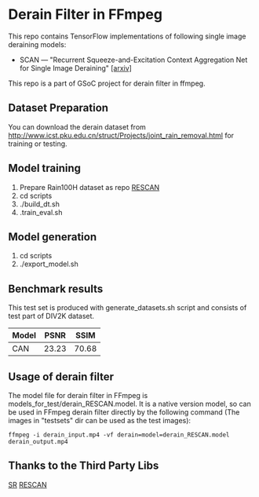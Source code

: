 # Derain Filter in FFmpeg

This repo contains TensorFlow implementations of following single image deraining models:
* SCAN &mdash; "Recurrent Squeeze-and-Excitation Context Aggregation Net for Single Image Deraining" [[arxiv]](https://arxiv.org/abs/1807.05698)

This repo is a part of GSoC project for derain filter in ffmpeg.

## Dataset Preparation
You can download the derain dataset from http://www.icst.pku.edu.cn/struct/Projects/joint_rain_removal.html for training or testing.

## Model training
1. Prepare Rain100H dataset as repo [RESCAN](https://github.com/XiaLiPKU/RESCAN)
2. cd scripts
3. ./build_dt.sh
4. .train_eval.sh

## Model generation

1. cd scripts
2. ./export_model.sh

## Benchmark results

This test set is produced with generate_datasets.sh script and consists of test part of DIV2K dataset.

Model | PSNR  | SSIM  |
----- | :---: | :---: |
CAN   | 23.23 | 70.68 |

## Usage of derain filter
The model file for derain filter in FFmpeg is models_for_test/derain_RESCAN.model. It is a native version model, so can be used in FFmpeg derain filter directly by the following command (The images in "testsets" dir can be used as the test images):

    ffmpeg -i derain_input.mp4 -vf derain=model=derain_RESCAN.model derain_output.mp4

## Thanks to the Third Party Libs
[SR](https://github.com/HighVoltageRocknRoll/sr)
[RESCAN](https://github.com/XiaLiPKU/RESCAN)
